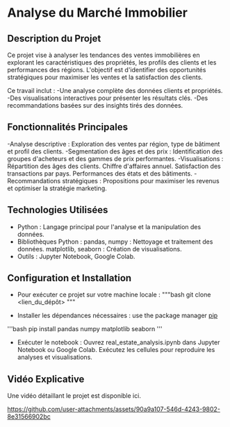 # Analyse du Marché Immobilier

## Description du Projet
Ce projet vise à analyser les tendances des ventes immobilières en explorant les caractéristiques des propriétés, les profils des clients et les performances des régions. L'objectif est d'identifier des opportunités stratégiques pour maximiser les ventes et la satisfaction des clients.

Ce travail inclut :
  -Une analyse complète des données clients et propriétés.
  -Des visualisations interactives pour présenter les résultats clés.
  -Des recommandations basées sur des insights tirés des données.
  
## Fonctionnalités Principales
-Analyse descriptive : Exploration des ventes par région, type de bâtiment et profil des clients.
-Segmentation des âges et des prix : Identification des groupes d'acheteurs et des gammes de prix performantes.
-Visualisations :
  Répartition des âges des clients.
  Chiffre d'affaires annuel.
  Satisfaction des transactions par pays.
  Performances des états et des bâtiments.
-Recommandations stratégiques : Propositions pour maximiser les revenus et optimiser la stratégie marketing.

## Technologies Utilisées

- Python : Langage principal pour l'analyse et la manipulation des données.
- Bibliothèques Python :
pandas, numpy : Nettoyage et traitement des données.
matplotlib, seaborn : Création de visualisations.
- Outils : Jupyter Notebook, Google Colab.

## Configuration et Installation

- Pour exécuter ce projet sur votre machine locale :
"""bash
git clone <lien_du_dépôt>
"""
  
- Installer les dépendances nécessaires :
use the package manager [pip](https://pip.io/en/stable/)

'''bash
pip install pandas numpy matplotlib seaborn
'''

- Exécuter le notebook :
Ouvrez real_estate_analysis.ipynb dans Jupyter Notebook ou Google Colab.
Exécutez les cellules pour reproduire les analyses et visualisations.

## Vidéo Explicative
Une vidéo détaillant le projet est disponible ici.

https://github.com/user-attachments/assets/90a9a107-546d-4243-9802-8e31566902bc
